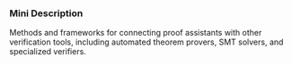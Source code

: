 ### Mini Description

Methods and frameworks for connecting proof assistants with other verification tools, including automated theorem provers, SMT solvers, and specialized verifiers.
